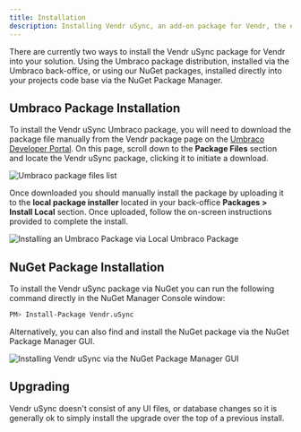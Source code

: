 ```yaml
---
title: Installation
description: Installing Vendr uSync, an add-on package for Vendr, the eCommerce solution for Umbraco v8+
---
```


There are currently two ways to install the Vendr uSync package for Vendr into your solution. Using the Umbraco package distribution, installed via the Umbraco back-office, or using our NuGet packages, installed directly into your projects code base via the NuGet Package Manager. 

## Umbraco Package Installation

To install the Vendr uSync Umbraco package, you will need to download the package file manually from the Vendr package page on the [Umbraco Developer Portal](https://our.umbraco.com/packages/website-utilities/vendr-usync/). On this page, scroll down to the **Package Files** section and locate the Vendr uSync package, clicking it to initiate a download.

![Umbraco package files list](~/assets/images/screenshots/usync/our_package_list.png)

Once downloaded you should manually install the package by uploading it to the **local package installer** located in your back-office **Packages > Install Local** section. Once uploaded, follow the on-screen instructions provided to complete the install.

![Installing an Umbraco Package via Local Umbraco Package](~/assets/images/screenshots/umbraco_local_package_install.png)

## NuGet Package Installation

To install the Vendr uSync package via NuGet you can run the following command directly in the NuGet Manager Console window:

```bash
PM> Install-Package Vendr.uSync
```

Alternatively, you can also find and install the NuGet package via the NuGet Package Manager GUI.

![Installing Vendr uSync via the NuGet Package Manager GUI](~/assets/images/screenshots/usync/nuget_package.png)

## Upgrading

Vendr uSync doesn't consist of any UI files, or database changes so it is generally ok to simply install the upgrade over the top of a previous install.